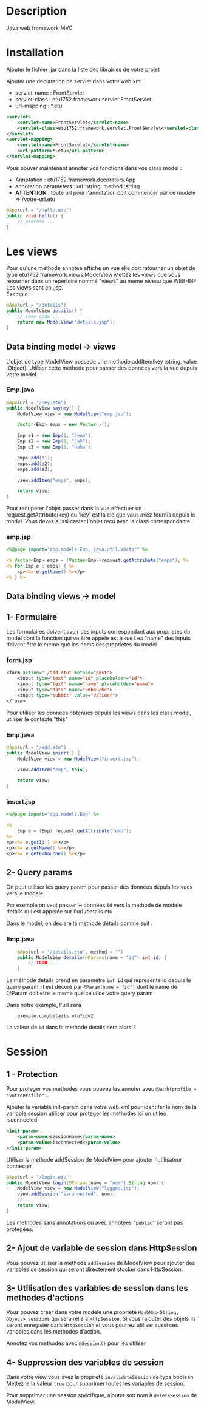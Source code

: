 # Description
Java web framework MVC

# Installation
Ajouter le fichier .jar dans la liste des librairies de votre projet

Ajouter une declaration de servlet dans votre web.xml
- servlet-name : FrontServlet
- servlet-class : etu1752.framework.servlet.FrontServlet
- url-mapping : *.etu

```xml
<servlet>
    <servlet-name>FrontServlet</servlet-name>
    <servlet-class>etu1752.framework.servlet.FrontServlet</servlet-class>
</servlet>
<servlet-mapping>
    <servlet-name>FrontServlet</servlet-name>
    <url-pattern>*.etu</url-pattern>
</servlet-mapping>
```

Vous pouver maintenant annoter vos fonctions dans vos class model :
- Annotation : etu1752.framework.decorators.App
- annotation parameters : url :string, method :string
- <strong>ATTENTION</strong> : toute url pour l'annotation doit commencer par ce modele => /votre-url.etu
```java
@App(url = "/hello.etu")
public void hello() {
    // process ...
}
```

# Les views
Pour qu'une methode annotée affiche un vue elle doit retourner un objet de type etu1752.framework.views.ModelView
Mettez les views que vous retourner dans un repertoire nommé "views" au meme niveau que WEB-INF
Les views sont en .jsp. <br>
Exemple : 
```java
@App(url = "/details")
public ModelView details() {
    // some code ...
    return new ModelView("details.jsp");
}
```
## Data binding model -> views
L'objet de type ModelView possede une methode addItem(key :string, value :Object). Utiliser cette methode pour passer des données vers la vue depuis votre model.

### Emp.java
```java
@App(url = "/hey.etu")
public ModelView sayHey() {
    ModelView view = new ModelView("emp.jsp");

    Vector<Emp> emps = new Vector<>();

    Emp e1 = new Emp(1, "Jean");
    Emp e2 = new Emp(2, "Jak");
    Emp e3 = new Emp(3, "Haha");

    emps.add(e1);
    emps.add(e2);
    emps.add(e3);

    view.addItem("emps", emps);

    return view;
}
```

Pour recuperer l'objet passer dans la vue effectuer un request.getAttribute(key) ou 'key' est la clé que vous avez fournis depuis le model. Vous devez aussi caster l'objet reçu avec la class correspondante.

### emp.jsp

```jsp
<%@page import="app.models.Emp, java.util.Vector" %>

<% Vector<Emp> emps = (Vector<Emp>)request.getAttribute("emps"); %>
<% for(Emp e : emps) { %>
    <p><%= e.getName() %></p>
<% } %>
```

## Data binding views -> model
## 1- Formulaire
Les formulaires doivent avoir des inputs correspondant aux proprietes du model dont la fonction qui va être appele est issue
Les "name" des inputs doivent être le meme que les noms des propriétés du model

### form.jsp
```jsp
<form action="./add.etu" method="post">
    <input type="text" name="id" placeholder="id">
    <input type="text" name="name" placeholder="name">
    <input type="date" name="embauche">
    <input type="submit" value="Valider">
</form>
```

Pour utiliser les données obtenues depuis les views dans les class model, utiliser le contexte "this"

### Emp.java
```java
@App(url = "/add.etu")
public ModelView insert() {
    ModelView view = new ModelView("insert.jsp");

    view.addItem("emp", this);

    return view;
}
```

### insert.jsp
```jsp
<%@page import="app.models.Emp" %>

<% 
    Emp e = (Emp) request.getAttribute("emp");
%>
<p><%= e.getId() %></p>
<p><%= e.getName() %></p>
<p><%= e.getEmbauche() %></p>
```
## 2- Query params
On peut utiliser les query param pour passer des données depuis les vues vers le modele.

Par exemple on veut passer le données `id` vers la methode de modele details qui est appelée sur l'url /details.etu

Dans le model, on déclare la methode détails comme suit :
### Emp.java
```java
    @App(url = "/details.etu", method = "")
    public ModelView details(@Params(name = "id") int id) {
        // TODO ...
    }
```
La méthode details prend en parametre `int id` qui represente id depuis le query param. Il est décoré par `@Param(name = "id")` dont le name de @Param doit etre le meme que celui de votre query param

Dans notre exemple, l'url sera
```
    exemple.com/details.etu?id=2
```

La valeur de `id` dans la methode details sera alors 2

# Session
## 1 - Protection
Pour proteger vos methodes vous pouvez les annoter avec `@Auth(profile = "votreProfile")`.

Ajouter la variable init-param dans votre web.xml pour identifer le nom de la variable session utiliser pour proteger les methodes ici on utiles isconnected

```xml
<init-param>
    <param-name>sessionname</param-name>
    <param-value>isconnected</param-value>
</init-param>
```
Utiliser la methode addSession de ModelView pour ajouter l'utilisateur connecter

```java
@App(url = "/login.etu")
public ModelView login(@Params(name = "nom") String nom) {
    ModelView view = new ModelView("logged.jsp");
    view.addSession("isconnected", nom);
    // ...
    return view;
}
```
Les methodes sans annotations ou avec annotées `"public"` seront pas protegées.

## 2- Ajout de variable de session dans HttpSession
Vous pouvez utiliser la methode `addSession` de ModelView pour ajouter des variables de session qui seront directement stocker dans HttpSession.

## 3- Utilisation des variables de session dans les methodes d'actions
Vous pouvez creer dans votre modele une propriété `HashMap<String, Object> sessions` qui sera relié à `HttpSession`.
Si vous rajouter des objets ils seront enregister dans `HttpSession` et vous pourrez utiliser aussi ces variables dans les methodes d'action.

Annotez vos methodes avec `@Session()` pour les utiliser

## 4- Suppression des variables de session

Dans votre view vous avez la propriété `invalidateSession` de type boolean. Mettez le la valeur `true` pour supprimer toutes les variables de session.

Pour supprimer une session spécifique, ajouter son nom à `deleteSession` de ModelView.